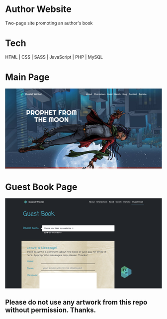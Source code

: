 # Author Website
Two-page site promoting an author's book

# Tech
HTML | CSS | SASS | JavaScript | PHP | MySQL 

# Main Page	
<p align='center'>
  <img src="readme/main-screen.png">
</p>

# Guest Book Page
<p align='center'>
  <img src="readme/guestbook.png">
</p>


## Please do not use any artwork from this repo without permission. Thanks. 

